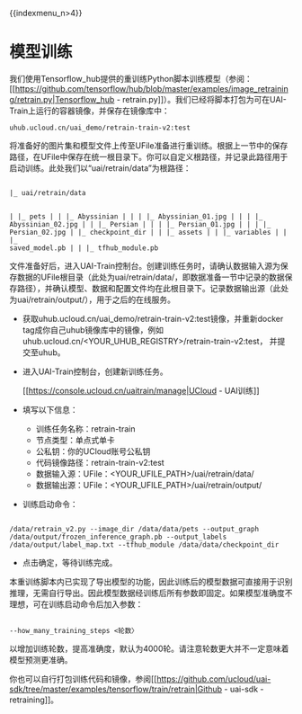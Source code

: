 {{indexmenu_n>4}}
# 模型训练
我们使用Tensorflow\_hub提供的重训练Python脚本训练模型（参阅：[[https://github.com/tensorflow/hub/blob/master/examples/image_retraining/retrain.py|Tensorflow_hub - retrain.py]]）。我们已经将脚本打包为可在UAI-Train上运行的容器镜像，并保存在镜像库中：

	uhub.ucloud.cn/uai_demo/retrain-train-v2:test

将准备好的图片集和模型文件上传至UFile准备进行重训练。根据上一节中的保存路径，在UFile中保存在统一根目录下。你可以自定义根路径，并记录此路径用于启动训练。此处我们以“uai/retrain/data”为根路径：

<code>
|_ uai/retrain/data

|  |_ pets
|  |  |_ Abyssinian
|  |  |  |_ Abyssinian_01.jpg
|  |  |  |_ Abyssinian_02.jpg
|  |  |_ Persian
|  |  |  |_ Persian_01.jpg
|  |  |  |_ Persian_02.jpg
|  |_ checkpoint_dir
|  |  |_ assets
|  |  |_ variables
|  |  |_ saved_model.pb
|  |  |_ tfhub_module.pb
</code>

文件准备好后，进入UAI-Train控制台。创建训练任务时，请确认数据输入源为保存数据的UFile根目录（此处为uai/retrain/data/，即数据准备一节中记录的数据保存路径），并确认模型、数据和配置文件均在此根目录下。记录数据输出源（此处为uai/retrain/output/），用于之后的在线服务。

  - 获取uhub.ucloud.cn/uai_demo/retrain-train-v2:test镜像，并重新docker tag成你自己uhub镜像库中的镜像，例如uhub.ucloud.cn/<YOUR\_UHUB\_REGISTRY>/retrain-train-v2:test， 并提交至uhub。
  - 进入UAI-Train控制台，创建新训练任务。

	[[https://console.ucloud.cn/uaitrain/manage|UCloud - UAI训练]]

  - 填写以下信息：
    *   训练任务名称：retrain-train
    *   节点类型：单点式单卡
    *   公私钥：你的UCloud账号公私钥
    *   代码镜像路径：retrain-train-v2:test
    *   数据输入源：UFile：<YOUR\_UFILE\_PATH>/uai/retrain/data/
    *   数据输出源：UFile：<YOUR\_UFILE\_PATH>/uai/retrain/output/

  - 训练启动命令：

<code>
/data/retrain_v2.py --image_dir /data/data/pets --output_graph /data/output/frozen_inference_graph.pb --output_labels /data/output/label_map.txt --tfhub_module /data/data/checkpoint_dir
</code>

  - 点击确定，等待训练完成。

本重训练脚本内已实现了导出模型的功能，因此训练后的模型数据可直接用于识别推理，无需自行导出。因此模型数据经训练后所有参数即固定。如果模型准确度不理想，可在训练启动命令后加入参数：

<code>
--how_many_training_steps <轮数〉
</code>

以增加训练轮数，提高准确度，默认为4000轮。请注意轮数更大并不一定意味着模型预测更准确。

你也可以自行打包训练代码和镜像，参阅[[https://github.com/ucloud/uai-sdk/tree/master/examples/tensorflow/train/retrain|Github - uai-sdk - retraining]]。